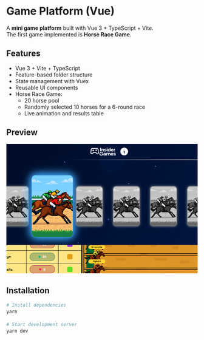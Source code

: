 # Game Platform (Vue)

A **mini game platform** built with Vue 3 + TypeScript + Vite.  
The first game implemented is **Horse Race Game**.  

## Features

- Vue 3 + Vite + TypeScript
- Feature-based folder structure
- State management with Vuex
- Reusable UI components
- Horse Race Game:
  - 20 horse pool
  - Randomly selected 10 horses for a 6-round race
  - Live animation and results table

## Preview

![App Screenshot](https://github.com/hmetgundogdu/game-platform-vue/blob/main/docs/screenshots/screenshot.png)

## Installation

```bash
# Install dependencies
yarn

# Start development server
yarn dev
